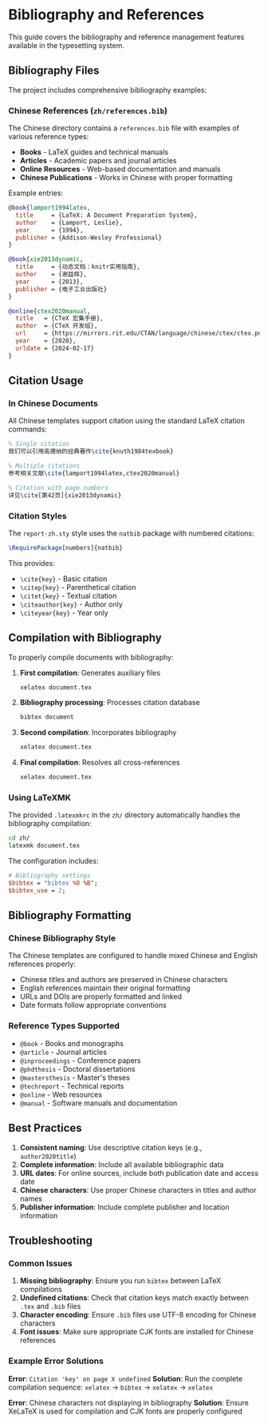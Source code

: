 # Bibliography and References

This guide covers the bibliography and reference management features available in the typesetting system.

## Bibliography Files

The project includes comprehensive bibliography examples:

### Chinese References (`zh/references.bib`)

The Chinese directory contains a `references.bib` file with examples of various reference types:

- **Books** - LaTeX guides and technical manuals
- **Articles** - Academic papers and journal articles  
- **Online Resources** - Web-based documentation and manuals
- **Chinese Publications** - Works in Chinese with proper formatting

Example entries:

```bibtex
@book{lamport1994latex,
  title     = {LaTeX: A Document Preparation System},
  author    = {Lamport, Leslie},
  year      = {1994},
  publisher = {Addison-Wesley Professional}
}

@book{xie2013dynamic,
  title     = {动态文档：knitr实用指南},
  author    = {谢益辉},
  year      = {2013},
  publisher = {电子工业出版社}
}

@online{ctex2020manual,
  title   = {CTeX 宏集手册},
  author  = {CTeX 开发组},
  url     = {https://mirrors.rit.edu/CTAN/language/chinese/ctex/ctex.pdf},
  year    = {2020},
  urldate = {2024-02-17}
}
```

## Citation Usage

### In Chinese Documents

All Chinese templates support citation using the standard LaTeX citation commands:

```tex
% Single citation
我们可以引用高德纳的经典著作\cite{knuth1984texbook}

% Multiple citations
参考相关文献\cite{lamport1994latex,ctex2020manual}

% Citation with page numbers
详见\cite[第42页]{xie2013dynamic}
```

### Citation Styles

The `report-zh.sty` style uses the `natbib` package with numbered citations:

```tex
\RequirePackage[numbers]{natbib}
```

This provides:
- `\cite{key}` - Basic citation
- `\citep{key}` - Parenthetical citation
- `\citet{key}` - Textual citation
- `\citeauthor{key}` - Author only
- `\citeyear{key}` - Year only

## Compilation with Bibliography

To properly compile documents with bibliography:

1. **First compilation**: Generates auxiliary files
   ```bash
   xelatex document.tex
   ```

2. **Bibliography processing**: Processes citation database
   ```bash
   bibtex document
   ```

3. **Second compilation**: Incorporates bibliography
   ```bash
   xelatex document.tex
   ```

4. **Final compilation**: Resolves all cross-references
   ```bash
   xelatex document.tex
   ```

### Using LaTeXMK

The provided `.latexmkrc` in the `zh/` directory automatically handles the bibliography compilation:

```bash
cd zh/
latexmk document.tex
```

The configuration includes:
```perl
# Bibliography settings
$bibtex = "bibtex %O %B";
$bibtex_use = 2;
```

## Bibliography Formatting

### Chinese Bibliography Style

The Chinese templates are configured to handle mixed Chinese and English references properly:

- Chinese titles and authors are preserved in Chinese characters
- English references maintain their original formatting
- URLs and DOIs are properly formatted and linked
- Date formats follow appropriate conventions

### Reference Types Supported

- `@book` - Books and monographs
- `@article` - Journal articles
- `@inproceedings` - Conference papers
- `@phdthesis` - Doctoral dissertations
- `@mastersthesis` - Master's theses
- `@techreport` - Technical reports
- `@online` - Web resources
- `@manual` - Software manuals and documentation

## Best Practices

1. **Consistent naming**: Use descriptive citation keys (e.g., `author2020title`)
2. **Complete information**: Include all available bibliographic data
3. **URL dates**: For online sources, include both publication date and access date
4. **Chinese characters**: Use proper Chinese characters in titles and author names
5. **Publisher information**: Include complete publisher and location information

## Troubleshooting

### Common Issues

1. **Missing bibliography**: Ensure you run `bibtex` between LaTeX compilations
2. **Undefined citations**: Check that citation keys match exactly between `.tex` and `.bib` files
3. **Character encoding**: Ensure `.bib` files use UTF-8 encoding for Chinese characters
4. **Font issues**: Make sure appropriate CJK fonts are installed for Chinese references

### Example Error Solutions

**Error**: `Citation 'key' on page X undefined`
**Solution**: Run the complete compilation sequence: `xelatex` → `bibtex` → `xelatex` → `xelatex`

**Error**: Chinese characters not displaying in bibliography
**Solution**: Ensure XeLaTeX is used for compilation and CJK fonts are properly configured
